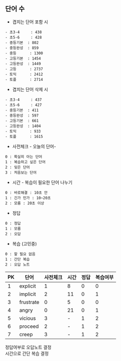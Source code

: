 ## 단어 수  

- 겹치는 단어 포함 시  
```
- 초3-4     : 438
- 초5-6     : 428
- 중등기본  : 802
- 중등완성  : 859
- 중등      : 1300
- 고등기본  : 1454
- 고등완성  : 1449
- 고등      : 2737
- 토익      : 2412
- 토플      : 2714
```
- 겹치는 단어 삭제 시
```
- 초3-4     : 437
- 초5-6     : 427
- 중등기본  : 411
- 중등완성  : 597
- 고등기본  : 661
- 고등완성  : 1404
- 토익      : 933
- 토플      : 1615
```

- 사전체크 - 오늘의 단어-
```
0 : 확실히 아는 단어
1 : 복습하고 싶은 단어
2 : 잊은 단어
3 : 처음보는 단어
```

- 시간 - 복습이 필요한 단어 나누기
```
0 : 바로해결 : 10초 안
1 : 긴가 민가 : 10~20초
2 : 모름 : 20초 이상
```
- 정답
```
0 : 정답
1 : 모름
2 : 오답
```
- 복습 (고민중)
```
0 : 할 필요 없음
1 : 간단 복습
2 : 오답 노트
```

|    PK    |   단어   | 사전체크  |   시간   |   정답   |  복습여부  |
| -------- | -------- | -------- | -------- | -------- | -------- |
|     1    | explicit |     1    |     8    |     0    |     0    |
|     2    | implicit |     2    |     11   |     0    |     1    |
|     3    | frustrate|     0    |     5    |     0    |     0    |
|     4    |  angry   |     0    |     21   |     0    |     1    |
|     5    | vicious  |     3    |     -    |     1    |     2    |
|     6    | proceed  |     2    |     -    |     1    |     2    |
|     7    | creep    |     3    |     -    |     1    |     2    |

정답여부로 오답노트 결정  
시간으로 간단 복습 결정  
